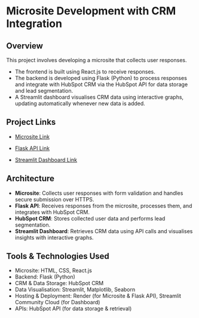 # Microsite Development with CRM Integration  

## Overview  
This project involves developing a microsite that collects user responses.  
- The frontend is built using React.js to receive responses.  
- The backend is developed using Flask (Python) to process responses and integrate with HubSpot CRM via the HubSpot API for data storage and lead segmentation.  
- A Streamlit dashboard visualises CRM data using interactive graphs, updating automatically whenever new data is added.  

## Project Links  
- [Microsite Link](https://form-microsite.onrender.com )  

- [Flask API Link](https://flask-backend-nizg.onrender.com ) 

- [Streamlit Dashboard Link](https://crm-data-visualisation.streamlit.app/) 

## Architecture  

- **Microsite**: Collects user responses with form validation and handles secure submission over HTTPS.  
- **Flask API**: Receives responses from the microsite, processes them, and integrates with HubSpot CRM.  
- **HubSpot CRM**: Stores collected user data and performs lead segmentation.  
- **Streamlit Dashboard**: Retrieves CRM data using API calls and visualises insights with interactive graphs.  

## Tools & Technologies Used  

- Microsite: HTML, CSS, React.js  
- Backend: Flask (Python)  
- CRM & Data Storage: HubSpot CRM  
- Data Visualisation: Streamlit, Matplotlib, Seaborn  
- Hosting & Deployment: Render (for Microsite & Flask API), Streamlit Community Cloud (for Dashboard)  
- APIs: HubSpot API (for data storage & retrieval)  

